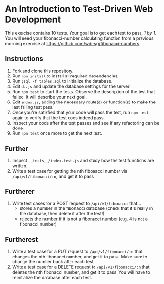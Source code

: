 # An Introduction to Test-Driven Web Development

This exercise contains 10 tests. Your goal is to get each test to pass, _1 by 1_.
You will need your fibonacci-number calculating function from a previous morning exercise at https://github.com/wdi-sg/fibonacci-numbers.

## Instructions
1. Fork and clone this repository.
2. Run `npm install` to install all required dependencies.
3. Run `psql -f tables.sql` to initialize the database.
4. Edit `db.js` and update the database settings for the server.
5. Run `npm test` to start the tests. Observe the description of the test that failed. It will describe your next goal.
6. Edit `index.js`, adding the necessary route(s) or function(s) to make the last failing test pass.
7. Once you're satisfied that your code will pass the test, run `npm test` again to verify that the test does indeed pass.
8. Inspect your code after the test passes and see if any refactoring can be done.
9. Run `npm test` once more to get the next test.

## Further
1. Inspect `__tests__/index.test.js` and study how the test functions are written.
2. Write a test case for getting the nth fibonacci number via `/api/v1/fibonacci/:n`, and get it to pass.

## Furtherer
1. Write test cases for a POST request to `/api/v1/fibonacci` that...
    - stores a number in the fibonacci database (check that it's really in the database, then delete it after the test!)
    - rejects the number if it is not a fibonacci number (e.g. 4 is not a fibonacci number)

## Furtherest
1. Write a test case for a PUT request to `/api/v1/fibonacci/:n` that changes the nth fibonacci number, and get it to pass. Make sure to change the number back after each test!
2. Write a test case for a DELETE request to `/api/v1/fibonacci/:n` that deletes the nth fibonacci number, and get it to pass. You will have to reinitialize the database after each test.